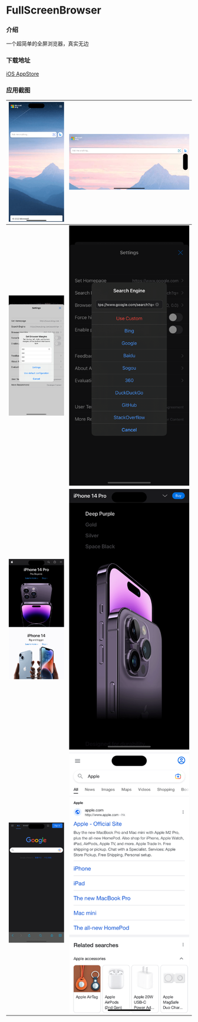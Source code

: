 # FullScreenBrowser

### 介绍
一个超简单的全屏浏览器，真实无边


### 下载地址
[iOS AppStore](https://itunes.apple.com/cn/app/quan-ping-liu-lan-qi-yong/id948944368?l=en&mt=8)


### 应用截图

| ![](screenshot/01.png) | ![](screenshot/02.png) |
| ----- | ----- |
| ![](screenshot/03.png) | ![](screenshot/04.png) |
| ![](screenshot/05.png) | ![](screenshot/06.png) |
| ![](screenshot/07.png) | ![](screenshot/08.png) |